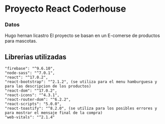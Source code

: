 # Proyecto React Coderhouse

### Datos

Hugo hernan licastro
El proyecto se basan en un E-comerse de productos para mascotas.

## Librerias utilizadas

    "firebase": "^9.6.10",
    "node-sass": "^7.0.1",
    "react": "^17.0.2",
    "react-bootstrap": "^2.1.2", (se utiliza para el menu hamburguesa y para las descripcion de los productos)
    "react-dom": "^17.0.2",
    "react-icons": "^4.3.1",
    "react-router-dom": "^6.2.2",
    "react-scripts": "5.0.0",
    "react-toastify": "^8.2.0", (se utiliza para los posibles errores y para mostrar el mensaje final de la compra)
    "web-vitals": "^2.1.4"
